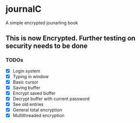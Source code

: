 # journalC

A simple encrypted jounarling book

## This is now Encrypted. Further testing on security needs to be done

### TODOs

- [x] Login system
- [x] Typing in window
- [x] Basic cursor
- [x] Saving buffer
- [x] Encrypt saved buffer
- [x] Decrypt buffer with current password
- [x] See old entries
- [x] General total encryption
- [x] Multithreaded encryption
